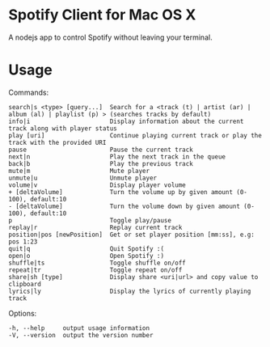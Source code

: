 # Spotify Client for Mac OS X
A nodejs app to control Spotify without leaving your terminal.

# Usage
  Commands:

    search|s <type> [query...]  Search for a <track (t) | artist (ar) | album (al) | playlist (p) > (searches tracks by default)
    info|i                      Display information about the current track along with player status
    play [uri]                  Continue playing current track or play the track with the provided URI
    pause                       Pause the current track
    next|n                      Play the next track in the queue
    back|b                      Play the previous track
    mute|m                      Mute player
    unmute|u                    Unmute player
    volume|v                    Display player volume
    + [deltaVolume]             Turn the volume up by given amount (0-100), default:10
    - [deltaVolume]             Turn the volume down by given amount (0-100), default:10
    p                           Toggle play/pause
    replay|r                    Replay current track
    position|pos [newPosition]  Get or set player position [mm:ss], e.g: pos 1:23
    quit|q                      Quit Spotify :(
    open|o                      Open Spotify :)
    shuffle|ts                  Toggle shuffle on/off
    repeat|tr                   Toggle repeat on/off
    share|sh [type]             Display share <uri|url> and copy value to clipboard
    lyrics|ly                   Display the lyrics of currently playing track

  Options:

    -h, --help     output usage information
    -V, --version  output the version number

